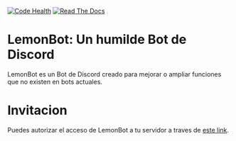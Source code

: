 [![Code Health](https://landscape.io/github/Lemon-CL/LemonBot/master/landscape.svg?style=flat-square)](https://landscape.io/github/Lemon-CL/LemonBot/master)
[![Read The Docs](https://media.readthedocs.org/static/projects/badges/passing.svg?style=flat-square)](http://bot.justalemon.ml)
# LemonBot: Un humilde Bot de Discord
LemonBot es un Bot de Discord creado para mejorar o ampliar funciones que no existen en bots actuales.

# Invitacion
Puedes autorizar el acceso de LemonBot a tu servidor a traves de [este link](http://invite.bot.justalemon.ml).
